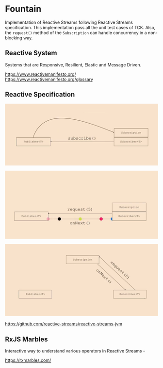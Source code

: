 # Fountain

Implementation of Reactive Streams following Reactive Streams specification. This implementation pass all the unit test cases of TCK.
Also, the `request()` method of the `Subscription` can handle concurrency in a non-blocking way.
## Reactive System

Systems that are Responsive, Resilient, Elastic and Message Driven.

https://www.reactivemanifesto.org/
https://www.reactivemanifesto.org/glossary

## Reactive Specification
![alt text](https://github.com/Mandeep30/ReactiveStreamsImpl/blob/master/img/ReactiveStreamsInterface_1.png)

![alt text](https://github.com/Mandeep30/ReactiveStreamsImpl/blob/master/img/ReactiveStreamsInterface_2.png)

![alt text](https://github.com/Mandeep30/ReactiveStreamsImpl/blob/master/img/ReactiveStreamsInterface_3.png)

https://github.com/reactive-streams/reactive-streams-jvm
## RxJS Marbles
Interactive way to understand various operators in Reactive Streams -

https://rxmarbles.com/

